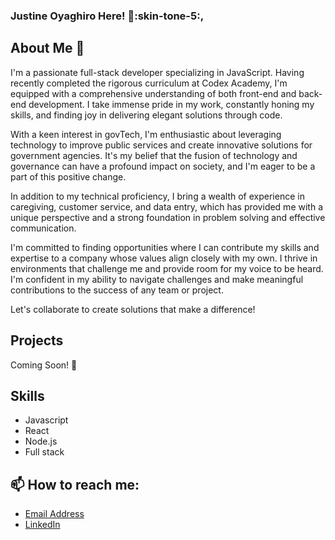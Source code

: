 ### Justine Oyaghiro Here! :wave::skin-tone-5:, 



## About Me 🌱

I'm a passionate full-stack developer specializing in JavaScript. Having recently completed the rigorous curriculum at Codex Academy, I'm equipped with a comprehensive understanding of both front-end and back-end development. I take immense pride in my work, constantly honing my skills, and finding joy in delivering elegant solutions through code.

With a keen interest in govTech, I'm enthusiastic about leveraging technology to improve public services and create innovative solutions for government agencies. It's my belief that the fusion of technology and governance can have a profound impact on society, and I'm eager to be a part of this positive change.

In addition to my technical proficiency, I bring a wealth of experience in caregiving, customer service, and data entry, which has provided me with a unique perspective and a strong foundation in problem solving and effective communication.

I'm committed to finding opportunities where I can contribute my skills and expertise to a company whose values align closely with my own. I thrive in environments that challenge me and provide room for my voice to be heard. I'm confident in my ability to navigate challenges and make meaningful contributions to the success of any team or project.

Let's collaborate to create solutions that make a difference!





## Projects

Coming Soon! 🚀


## Skills

- Javascript
- React
- Node.js
- Full stack

## 📫 How to reach me:

- [Email Address](joyaghiro@gmail.com)
- [LinkedIn](https://www.linkedin.com/in/justineoyaghiro)





